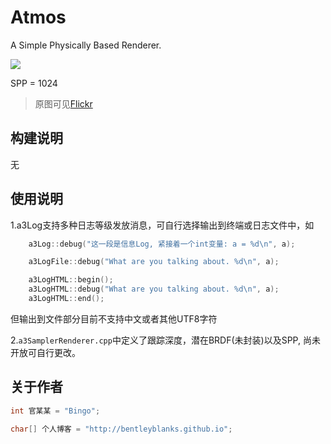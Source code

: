 # Atmos

A Simple Physically Based Renderer.

![](https://farm2.staticflickr.com/1474/25151015169_7efcfeaa0e_z.jpg)

SPP = 1024

> 原图可见[Flickr](https://www.flickr.com/photos/134486032@N03/25151015169/in/dateposted-public/)

## 构建说明

无



## 使用说明

1.a3Log支持多种日志等级发放消息，可自行选择输出到终端或日志文件中，如

```cpp
    a3Log::debug("这一段是信息Log, 紧接着一个int变量: a = %d\n", a);

    a3LogFile::debug("What are you talking about. %d\n", a);

    a3LogHTML::begin();
    a3LogHTML::debug("What are you talking about. %d\n", a);
    a3LogHTML::end();
```
但输出到文件部分目前不支持中文或者其他UTF8字符

2.```a3SamplerRenderer.cpp```中定义了跟踪深度，潜在BRDF(未封装)以及SPP, 尚未开放可自行更改。

## 关于作者

``` cpp
int 官某某 = "Bingo";

char[] 个人博客 = "http://bentleyblanks.github.io";
```

